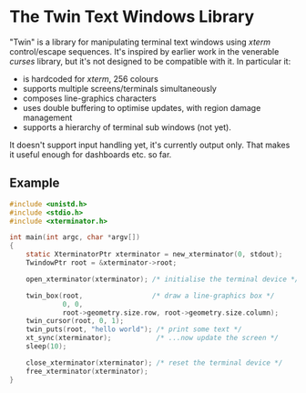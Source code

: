 # The Twin Text Windows Library

"Twin" is a library for manipulating terminal text windows using
_xterm_ control/escape sequences.  It's inspired by earlier work in
the venerable _curses_ library, but it's not designed to be compatible
with it.  In particular it:

* is hardcoded for _xterm_, 256 colours
* supports multiple screens/terminals simultaneously
* composes line-graphics characters
* uses double buffering to optimise updates, with region damage management
* supports a hierarchy of terminal sub windows (not yet).

It doesn't support input handling yet, it's currently output only.
That makes it useful enough for dashboards etc. so far.

## Example

```c
#include <unistd.h>
#include <stdio.h>
#include <xterminator.h>

int main(int argc, char *argv[])
{
    static XterminatorPtr xterminator = new_xterminator(0, stdout);
    TwindowPtr root = &xterminator->root;

    open_xterminator(xterminator); /* initialise the terminal device */

    twin_box(root,                 /* draw a line-graphics box */
             0, 0,
             root->geometry.size.row, root->geometry.size.column);
    twin_cursor(root, 0, 1);
    twin_puts(root, "hello world"); /* print some text */
    xt_sync(xterminator);           /* ...now update the screen */
    sleep(10);

    close_xterminator(xterminator); /* reset the terminal device */
    free_xterminator(xterminator);
}
```
